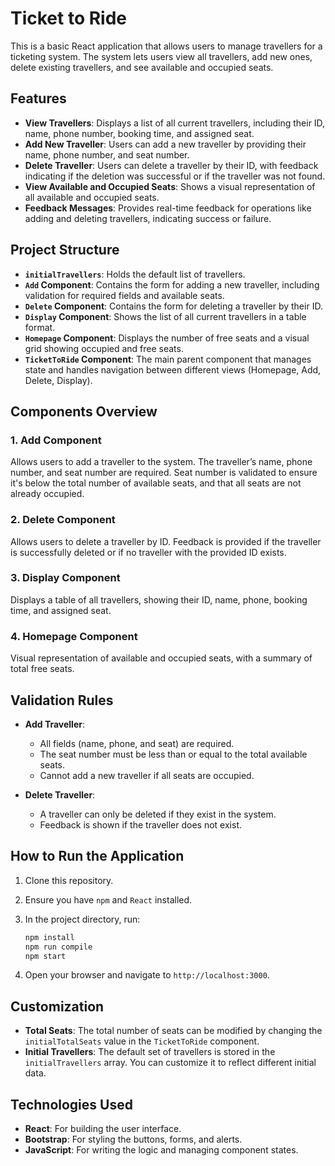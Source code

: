 # Ticket to Ride

This is a basic React application that allows users to manage travellers for a ticketing system. The system lets users view all travellers, add new ones, delete existing travellers, and see available and occupied seats.

## Features

- **View Travellers**: Displays a list of all current travellers, including their ID, name, phone number, booking time, and assigned seat.
- **Add New Traveller**: Users can add a new traveller by providing their name, phone number, and seat number. 
- **Delete Traveller**: Users can delete a traveller by their ID, with feedback indicating if the deletion was successful or if the traveller was not found.
- **View Available and Occupied Seats**: Shows a visual representation of all available and occupied seats.
- **Feedback Messages**: Provides real-time feedback for operations like adding and deleting travellers, indicating success or failure.

## Project Structure

- **`initialTravellers`**: Holds the default list of travellers.
- **`Add` Component**: Contains the form for adding a new traveller, including validation for required fields and available seats.
- **`Delete` Component**: Contains the form for deleting a traveller by their ID.
- **`Display` Component**: Shows the list of all current travellers in a table format.
- **`Homepage` Component**: Displays the number of free seats and a visual grid showing occupied and free seats.
- **`TicketToRide` Component**: The main parent component that manages state and handles navigation between different views (Homepage, Add, Delete, Display).

## Components Overview

### 1. **Add Component**
Allows users to add a traveller to the system. The traveller’s name, phone number, and seat number are required. Seat number is validated to ensure it's below the total number of available seats, and that all seats are not already occupied.

### 2. **Delete Component**
Allows users to delete a traveller by ID. Feedback is provided if the traveller is successfully deleted or if no traveller with the provided ID exists.

### 3. **Display Component**
Displays a table of all travellers, showing their ID, name, phone, booking time, and assigned seat.

### 4. **Homepage Component**
Visual representation of available and occupied seats, with a summary of total free seats.

## Validation Rules

- **Add Traveller**:
  - All fields (name, phone, and seat) are required.
  - The seat number must be less than or equal to the total available seats.
  - Cannot add a new traveller if all seats are occupied.

- **Delete Traveller**:
  - A traveller can only be deleted if they exist in the system.
  - Feedback is shown if the traveller does not exist.

## How to Run the Application

1. Clone this repository.
2. Ensure you have `npm` and `React` installed.
3. In the project directory, run:

   ```bash
   npm install
   npm run compile
   npm start
   ```

4. Open your browser and navigate to `http://localhost:3000`.

## Customization

- **Total Seats**: The total number of seats can be modified by changing the `initialTotalSeats` value in the `TicketToRide` component.
- **Initial Travellers**: The default set of travellers is stored in the `initialTravellers` array. You can customize it to reflect different initial data.

## Technologies Used

- **React**: For building the user interface.
- **Bootstrap**: For styling the buttons, forms, and alerts.
- **JavaScript**: For writing the logic and managing component states.